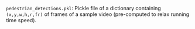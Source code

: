 `pedestrian_detections.pkl`: Pickle file of a dictionary containing `(x,y,w,h,r,fr)` of frames of a sample video (pre-computed to relax running time speed).

